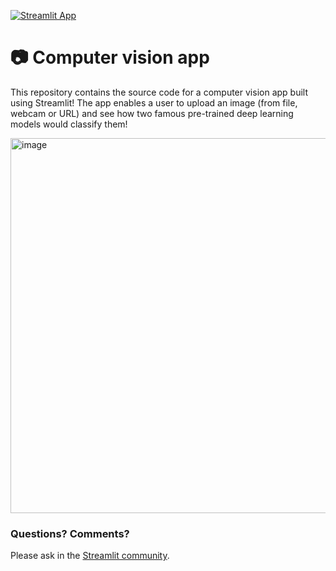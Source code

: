
[![Streamlit App](https://static.streamlit.io/badges/streamlit_badge_black_white.svg)]({DEPLOYED_APP_URL)

# 📷 Computer vision app

This repository contains the source code for a computer vision app built using Streamlit! The app enables a user to upload an image (from file, webcam or URL) and see how two famous pre-trained deep learning models would classify them!

<img width="600" alt="image" src="https://user-images.githubusercontent.com/7164864/160227655-50bdff9e-c14c-45f6-b5db-9d7fafef3f59.png">


### Questions? Comments?

Please ask in the [Streamlit community](https://discuss.streamlit.io).
